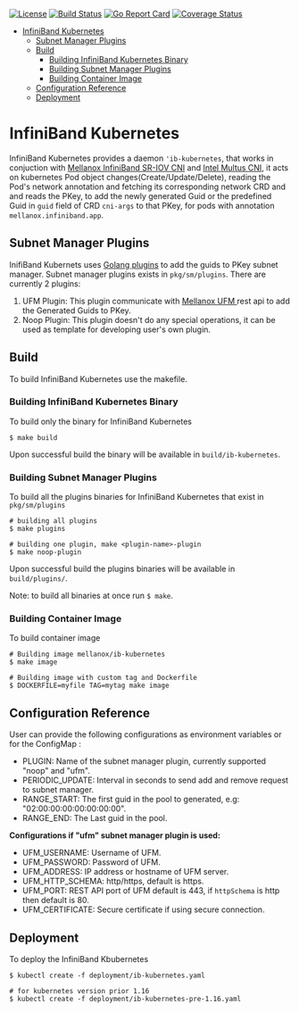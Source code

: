 [![License](https://img.shields.io/badge/License-Apache%202.0-blue.svg)](http://www.apache.org/licenses/LICENSE-2.0)
[![Build Status](https://travis-ci.com/Mellanox/ib-kubernetes.svg?branch=master)](https://travis-ci.com/Mellanox/ib-kubernetes)
[![Go Report Card](https://goreportcard.com/badge/github.com/Mellanox/ib-kubernetes)](https://travis-ci.com/Mellanox/ib-kubernetes)
[![Coverage Status](https://coveralls.io/repos/github/Mellanox/ib-kubernetes/badge.svg)](https://coveralls.io/github/Mellanox/ib-kubernetes)

   * [InfiniBand Kubernetes](#infiniband-kubernetes)
      * [Subnet Manager Plugins](#subnet-manager-plugins)
      * [Build](#build)
         * [Building InfiniBand Kubernetes Binary](#building-infiniband-kubernetes-binary)
         * [Building Subnet Manager Plugins](#building-subnet-manager-plugins)
         * [Building Container Image](#building-container-image)
      * [Configuration Reference](#configuration-reference)
      * [Deployment](#deployment)

# InfiniBand Kubernetes

InfiniBand Kubernetes provides a daemon `'ib-kubernetes`, that works in conjuction with [Mellanox InfiniBand SR-IOV CNI](https://github.com/Mellanox/ib-sriov-cni) and 
[Intel Multus CNI](https://github.com/intel/multus-cni), it acts on kubernetes Pod object changes(Create/Update/Delete),
 reading the Pod's network annotation and fetching its corresponding network CRD and and reads the PKey, to add the newly
 generated Guid or the predefined Guid in `guid` field of CRD `cni-args` to that PKey, for pods with annotation `mellanox.infiniband.app`.

## Subnet Manager Plugins

InifiBand Kubernets uses [Golang plugins](https://golang.org/pkg/plugin/) to add the guids to PKey subnet manager. 
Subnet manager plugins exists in `pkg/sm/plugins`. There are currently 2 plugins:

1. UFM Plugin: This plugin communicate with [Mellanox UFM ](https://www.mellanox.com/products/management-software/ufm) rest api to add the Generated Guids to PKey.
2. Noop Plugin: This plugin doesn't do any special operations, it can be used as template for developing user's own plugin.

## Build

To build InfiniBand Kubernetes use the makefile.

### Building InfiniBand Kubernetes Binary

To build only the binary for InfiniBand Kubernetes

```shell script
$ make build
```
Upon successful build the binary will be available in `build/ib-kubernetes`.

### Building Subnet Manager Plugins

To build all the plugins binaries for InfiniBand Kubernetes that exist in `pkg/sm/plugins`

```shell script
# building all plugins
$ make plugins

# building one plugin, make <plugin-name>-plugin
$ make noop-plugin
```
Upon successful build the plugins binaries will be available in `build/plugins/`.

Note: to build all binaries at once run `$ make`.

### Building Container Image

To build container image

```shell script
# Building image mellanox/ib-kubernetes
$ make image

# Building image with custom tag and Dockerfile
$ DOCKERFILE=myfile TAG=mytag make image
```

## Configuration Reference

User can provide the following configurations as environment variables or for the ConfigMap :
* PLUGIN: Name of the subnet manager plugin, currently supported "noop" and "ufm".
* PERIODIC_UPDATE: Interval in seconds to send add and remove request to subnet manager.
* RANGE_START: The first guid in the pool to generated, e.g: "02:00:00:00:00:00:00:00".
* RANGE_END: The Last guid in the pool.

**Configurations if "ufm" subnet manager plugin is used:**
* UFM_USERNAME: Username of UFM. 
* UFM_PASSWORD: Password of UFM.
* UFM_ADDRESS: IP address or hostname of UFM server.
* UFM_HTTP_SCHEMA: http/https, default is https.
* UFM_PORT: REST API port of UFM default is 443, if `httpSchema` is http then default is 80.
* UFM_CERTIFICATE: Secure certificate if using secure connection.

## Deployment

To deploy the InfiniBand Kbubernetes
```shell script
$ kubectl create -f deployment/ib-kubernetes.yaml

# for kubernetes version prior 1.16
$ kubectl create -f deployment/ib-kubernetes-pre-1.16.yaml
```
